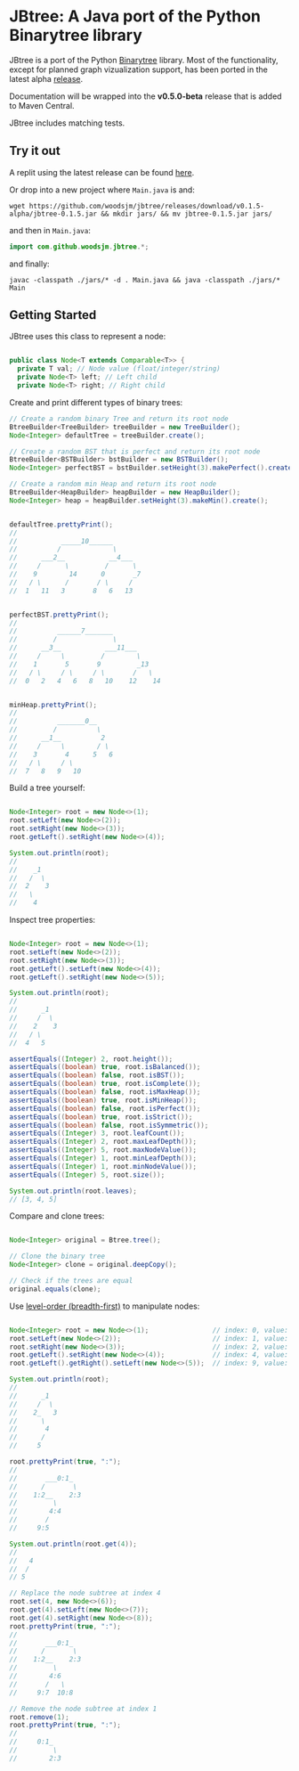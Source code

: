 # JBtree: A Java port of the Python Binarytree library

JBtree is a port of the Python [Binarytree](https://github.com/joowani/binarytree) library. Most of the functionality, except for planned graph vizualization support, has been ported in the latest alpha [release](https://github.com/woodsjm/jbtree/releases). 

Documentation will be wrapped into the **v0.5.0-beta** release that is added to Maven Central.

JBtree includes matching tests.




## Try it out

A replit using the latest release can be found [here](https://replit.com/@JBtree/JBtree-Playground?v=1).

Or drop into a new project where `Main.java` is and:
```shell
wget https://github.com/woodsjm/jbtree/releases/download/v0.1.5-alpha/jbtree-0.1.5.jar && mkdir jars/ && mv jbtree-0.1.5.jar jars/ 
```

and then in `Main.java`:
```java
import com.github.woodsjm.jbtree.*;
```

and finally:
```shell
javac -classpath ./jars/* -d . Main.java && java -classpath ./jars/* Main
```

## Getting Started

JBtree uses this class to represent a node:
```java

public class Node<T extends Comparable<T>> {
  private T val; // Node value (float/integer/string)
  private Node<T> left; // Left child
  private Node<T> right; // Right child

```

Create and print different types of binary trees:
```java
// Create a random binary Tree and return its root node
BtreeBuilder<TreeBuilder> treeBuilder = new TreeBuilder();
Node<Integer> defaultTree = treeBuilder.create();

// Create a random BST that is perfect and return its root node
BtreeBuilder<BSTBuilder> bstBuilder = new BSTBuilder();
Node<Integer> perfectBST = bstBuilder.setHeight(3).makePerfect().create();

// Create a random min Heap and return its root node
BtreeBuilder<HeapBuilder> heapBuilder = new HeapBuilder();
Node<Integer> heap = heapBuilder.setHeight(3).makeMin().create();


defaultTree.prettyPrint();
//
//           _____10______
//          /             \
//      ___2__           __4___
//     /      \         /      \
//    9        14      0       _7
//   / \      /       / \     /
//  1   11   3       8   6   13


perfectBST.prettyPrint();
//
//          ______7_______
//         /              \
//      __3__           ___11___
//     /     \         /        \
//    1       5       9         _13
//   / \     / \     / \       /   \
//  0   2   4   6   8   10    12    14


minHeap.prettyPrint();
//
//          _______0__
//         /          \
//      __1__          2
//     /     \        / \
//    3       4      5   6
//   / \     / \
//  7   8   9   10
```

Build a tree yourself:
```java

Node<Integer> root = new Node<>(1);
root.setLeft(new Node<>(2));
root.setRight(new Node<>(3));
root.getLeft().setRight(new Node<>(4));

System.out.println(root);
//
//    _1
//   /  \
//  2    3
//   \
//    4
```

Inspect tree properties:
```java

Node<Integer> root = new Node<>(1);
root.setLeft(new Node<>(2));
root.setRight(new Node<>(3));
root.getLeft().setLeft(new Node<>(4));
root.getLeft().setRight(new Node<>(5));

System.out.println(root);
//
//      _1
//     /  \
//    2    3
//   / \
//  4   5

assertEquals((Integer) 2, root.height());
assertEquals((boolean) true, root.isBalanced());
assertEquals((boolean) false, root.isBST());
assertEquals((boolean) true, root.isComplete());
assertEquals((boolean) false, root.isMaxHeap());
assertEquals((boolean) true, root.isMinHeap());
assertEquals((boolean) false, root.isPerfect());
assertEquals((boolean) true, root.isStrict());
assertEquals((boolean) false, root.isSymmetric());
assertEquals((Integer) 3, root.leafCount());
assertEquals((Integer) 2, root.maxLeafDepth());
assertEquals((Integer) 5, root.maxNodeValue());
assertEquals((Integer) 1, root.minLeafDepth());
assertEquals((Integer) 1, root.minNodeValue());
assertEquals((Integer) 5, root.size());

System.out.println(root.leaves);
// [3, 4, 5]
```

Compare and clone trees:
```java

Node<Integer> original = Btree.tree();

// Clone the binary tree
Node<Integer> clone = original.deepCopy();

// Check if the trees are equal
original.equals(clone);
```

Use [level-order (breadth-first)](https://en.wikipedia.org/wiki/Tree_traversal#Breadth-first_search) to manipulate nodes:
```java

Node<Integer> root = new Node<>(1);                // index: 0, value: 1
root.setLeft(new Node<>(2));                       // index: 1, value: 2
root.setRight(new Node<>(3));                      // index: 2, value: 3
root.getLeft().setRight(new Node<>(4));            // index: 4, value: 4
root.getLeft().getRight().setLeft(new Node<>(5));  // index: 9, value: 5

System.out.println(root);
//
//      _1
//     /  \
//    2_   3
//      \
//       4
//      /
//     5

root.prettyPrint(true, ":");
//
//       ___0:1_
//      /       \
//    1:2__    2:3
//         \
//        4:4
//       /
//     9:5

System.out.println(root.get(4));
//
//   4
//  /
// 5

// Replace the node subtree at index 4
root.set(4, new Node<>(6));
root.get(4).setLeft(new Node<>(7));
root.get(4).setRight(new Node<>(8));
root.prettyPrint(true, ":");
// 
//       ___0:1_
//      /       \
//    1:2__    2:3
//         \
//        4:6
//       /   \
//     9:7  10:8

// Remove the node subtree at index 1
root.remove(1);
root.prettyPrint(true, ":");
//
//     0:1_
//         \
//        2:3
```





